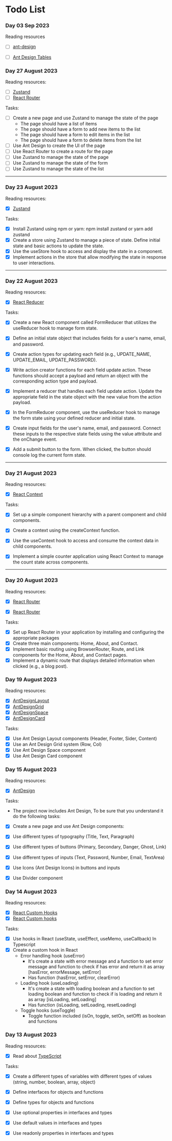# Todo List

### Day 03 Sep 2023
Reading resources
- [ ] [ant-design](https://ant.design/components/layout)
- [ ] [Ant Design Tables](https://ant.design/components/table)


### Day 27 August 2023
Reading resources:
- [ ] [Zustand](./zustand.md)
- [ ] [React Router](./react_router.md)

Tasks:
- [ ] Create a new page and use Zustand to manage the state of the page
  - The page should have a list of items
  - The page should have a form to add new items to the list
  - The page should have a form to edit items in the list
  - The page should have a form to delete items from the list
- [ ] Use Ant Design to create the UI of the page
- [ ] Use React Router to create a route for the page
- [ ] Use Zustand to manage the state of the page
- [ ] Use Zustand to manage the state of the form
- [ ] Use Zustand to manage the state of the list

---

### Day 23 August 2023
Reading resources:
- [x] [Zustand](https://github.com/pmndrs/zustand)

Tasks:
- [x] Install Zustand using npm or yarn: npm install zustand or yarn add zustand
- [x] Create a store using Zustand to manage a piece of state. Define initial state and basic actions to update the state.
- [x] Use the useStore hook to access and display the state in a component.
- [x] Implement actions in the store that allow modifying the state in response to user interactions.

---

### Day 22 August 2023
Reading resources:
- [x] [React Reducer](https://www.robinwieruch.de/react-usereducer-vs-usestate/)


Tasks:
- [x] Create a new React component called FormReducer that utilizes the useReducer hook to manage form state.
- [x] Define an initial state object that includes fields for a user's name, email, and password.
- [x] Create action types for updating each field (e.g., UPDATE_NAME, UPDATE_EMAIL, UPDATE_PASSWORD).
- [x] Write action creator functions for each field update action. These functions should accept a payload and return an object with the corresponding action type and payload.
- [x] Implement a reducer that handles each field update action. Update the appropriate field in the state object with the new value from the action payload.
- [x] In the FormReducer component, use the useReducer hook to manage the form state using your defined reducer and initial state.
- [x] Create input fields for the user's name, email, and password. Connect these inputs to the respective state fields using the value attribute and the onChange event.
- [x] Add a submit button to the form. When clicked, the button should console log the current form state.


---

### Day 21 August 2023
Reading resources:
- [x] [React Context](https://legacy.reactjs.org/docs/context.html)


Tasks:
- [x]  Set up a simple component hierarchy with a parent component and child components.
- [x] Create a context using the createContext function.
- [x] Use the useContext hook to access and consume the context data in child components.
- [x] Implement a simple counter application using React Context to manage the count state across components.


---

### Day 20 August 2023
Reading resources:
- [x] [React Router](https://reactrouter.com/en/main)
- [x] [React Router](https://www.youtube.com/watch?v=0cSVuySEB0A)


Tasks:
- [x] Set up React Router in your application by installing and configuring the appropriate packages
- [x] Create three main components: Home, About, and Contact.
- [x] Implement basic routing using BrowserRouter, Route, and Link components for the Home, About, and Contact pages.
- [x] Implement a dynamic route that displays detailed information when clicked (e.g., a blog post).

### Day 19 August 2023
Reading resources:
- [x] [AntDesignLayout](https://ant.design/components/layout/)
- [x] [AntDesignGrid](https://ant.design/components/grid/)
- [x] [AntDesignSpace](https://ant.design/components/space/)
- [x] [AntDesignCard](https://ant.design/components/card/)

Tasks:
- [x] Use Ant Design Layout components (Header, Footer, Sider, Content)
- [x] Use an Ant Design Grid system (Row, Col)
- [x] Use Ant Design Space component
- [x] Use Ant Design Card component

### Day 15 August 2023
Reading resources:
- [x] [AntDesign](https://ant.design/docs/react/introduce)

Tasks:
- The project now includes Ant Design, To be sure that you understand it do the following tasks:
- [x] Create a new page and use Ant Design components: 
- [x] Use different types of typography (Title, Text, Paragraph)
- [x] Use different types of buttons (Primary, Secondary, Danger, Ghost, Link)
- [x] Use different types of inputs (Text, Password, Number, Email, TextArea)
- [x] Use Icons (Ant Design Icons) in buttons and inputs
- [x] Use Divider component


### Day 14 August 2023

Reading resources:
- [x] [React Custom Hooks](https://www.bezkoder.com/react-custom-hook-typescript/)
- [x] [React Custom hooks](https://blog.bitsrc.io/step-by-step-guide-on-building-a-custom-react-hook-in-typescript-167e243045a4) 

Tasks:
- [x] Use hooks in React (useState, useEffect, useMemo, useCallback) In Typescript
- [x] Create a custom hook in React
  - Error handling hook (useError)
    - It's create a state with error message and a function to set error message and function to check if has error and return it as array [hasError, errorMessage, setError]
    - Has function (hasError, setError, clearError)
  - Loading hook (useLoading)
    - It's create a state with loading boolean and a function to set loading boolean and function to check if is loading and return it as array [isLoading, setLoading]
    - Has function (isLoading, setLoading, resetLoading)
  - Toggle hooks (useToggle)
    - Toggle function included (isOn, toggle, setOn, setOff) as boolean and functions

### Day 13 August 2023

Reading resources:
- [x] Read about [TypeScript](https://www.typescriptlang.org/docs/handbook/typescript-in-5-minutes.html)

Tasks:
- [x] Create a different types of variables with different types of values (string, number, boolean, array, object)
- [x] Define interfaces for objects and functions
- [x] Define types for objects and functions
- [x] Use optional properties in interfaces and types
- [x] Use default values in interfaces and types
- [x] Use readonly properties in interfaces and types

